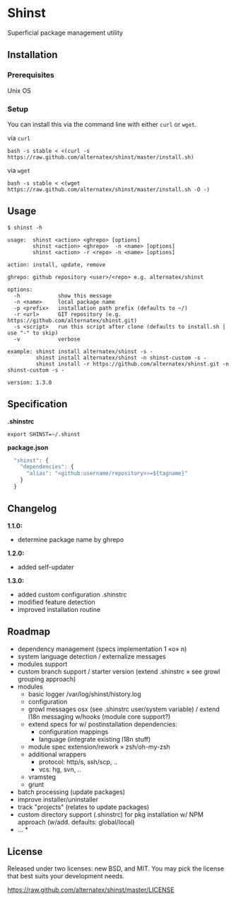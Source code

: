 Shinst
=============

Superficial package management utility

Installation
------------

### Prerequisites

Unix OS

### Setup

You can install this via the command line with either `curl` or `wget`.

via `curl`

`bash -s stable < <(curl -s https://raw.github.com/alternatex/shinst/master/install.sh)`

via `wget`

`bash -s stable < <(wget https://raw.github.com/alternatex/shinst/master/install.sh -O -)`

Usage
-------------

```shell
$ shinst -h

usage:  shinst <action> <ghrepo> [options]
        shinst <action> <ghrepo>  -n <name> [options]
        shinst <action> -r <repo> -n <name> [options]

action: install, update, remove

ghrepo: github repository <user>/<repo> e.g. alternatex/shinst

options:
  -h            show this message        
  -n <name>     local package name
  -p <prefix>   installation path prefix (defaults to ~/)
  -r <url>      GIT repository (e.g. https://github.com/alternatex/shinst.git)
  -s <script>   run this script after clone (defaults to install.sh | use "-" to skip)
  -v            verbose

example: shinst install alternatex/shinst -s -
         shinst install alternatex/shinst -n shinst-custom -s -
         shinst install -r https://github.com/alternatex/shinst.git -n shinst-custom -s -

version: 1.3.0

```

Specification
-------------

**.shinstrc**

```shell
export SHINST=~/.shinst
```

**package.json**

```javascript
  "shinst": {
    "dependencies": {
      "alias": "<github:username/repository>>=${tagname}"
    }
  } 
```

Changelog
-------------
**1.1.0:**<br/>
* determine package name by ghrepo

**1.2.0:**<br/>
* added self-updater

**1.3.0:**<br/>
* added custom configuration .shinstrc
* modified feature detection
* improved installation routine

Roadmap
-------------
- dependency management (specs implementation 1 «o» n)
- system language detection / externalize messages
- modules support
- custom branch support / starter version (extend .shinstrc » see growl grouping approach)
- modules  
  - basic logger /var/log/shinst/history.log
  - configuration 
  - growl messages osx (see .shinstrc user/system variable) / extend l18n messaging w/hooks (module core support?)
  - extend specs for w/ postinstallation dependencies:
      - configuration mappings
      - language (integrate existing l18n stuff)
  - module spec extension/rework » zsh/oh-my-zsh
  - additional wrappers
    - protocol: http/s, ssh/scp, ..
    - vcs: hg, svn, ..
  - vramsteg  
  - grunt 
- batch processing (update packages)
- improve installer/uninstaller
- track "projects" (relates to update packages)
- custom directory support (.shinstrc) for pkg installation w/ NPM approach (w/add. defaults: global/local)
- ... *

License
-------------
Released under two licenses: new BSD, and MIT. You may pick the
license that best suits your development needs.

https://raw.github.com/alternatex/shinst/master/LICENSE